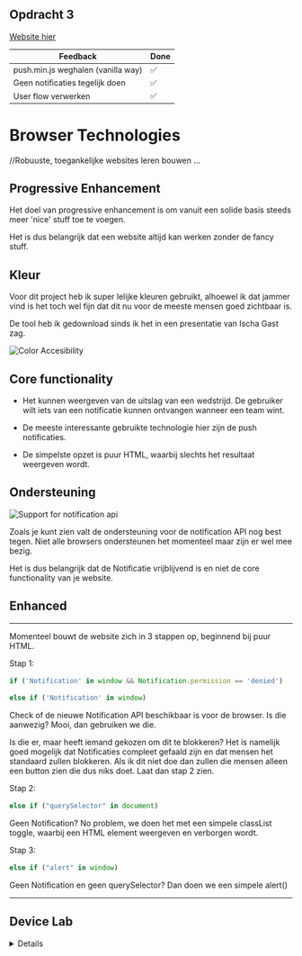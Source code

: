 ## Opdracht 3

[Website hier](https://moniac.github.io/browser-technologies/opdracht3/index.html)

Feedback | Done |
---------|----------
 push.min.js weghalen (vanilla way) | ✅ 
 Geen notificaties tegelijk doen | ✅
 User flow verwerken | ✅

# Browser Technologies
//Robuuste, toegankelijke websites leren bouwen …

## Progressive Enhancement

Het doel van progressive enhancement is om vanuit een solide basis steeds meer 'nice' stuff toe te voegen.

Het is dus belangrijk dat een website altijd kan werken zonder de fancy stuff.

## Kleur

Voor dit project heb ik super lelijke kleuren gebruikt, alhoewel ik dat jammer vind is het toch wel fijn dat dit nu voor de meeste mensen goed zichtbaar is.

De tool heb ik gedownload sinds ik het in een presentatie van Ischa Gast zag.

![Color Accesibility](https://i.imgur.com/bTOSjzY.png)

## Core functionality

* Het kunnen weergeven van de uitslag van een wedstrijd. De gebruiker wilt iets van een notificatie kunnen ontvangen wanneer een team wint.

* De meeste interessante gebruikte technologie hier zijn de push notificaties.

* De simpelste opzet is puur HTML, waarbij slechts het resultaat weergeven wordt.

## Ondersteuning

![Support for notification api](http://i.imgur.com/CeD0zut.jpg)

Zoals je kunt zien valt de ondersteuning voor de notification API nog best tegen. Niet alle browsers ondersteunen het momenteel maar zijn er wel mee bezig.

Het is dus belangrijk dat de Notificatie vrijblijvend is en niet de core functionality van je website.

## Enhanced

---

Momenteel bouwt de website zich in 3 stappen op, beginnend bij puur HTML.

Stap 1: 

```js
if ('Notification' in window && Notification.permission == 'denied')
```

```js
else if ('Notification' in window)
```

Check of de nieuwe Notification API beschikbaar is voor de browser. Is die aanwezig? Mooi, dan gebruiken we die. 

Is die er, maar heeft iemand gekozen om dit te blokkeren? Het is namelijk goed mogelijk dat Notificaties compleet gefaald zijn en dat mensen het standaard zullen blokkeren. Als ik dit niet doe dan zullen die mensen alleen een button zien die dus niks doet. Laat dan stap 2 zien.

Stap 2:

```js
else if ("querySelector" in document)
```

Geen Notification? No problem, we doen het met een simpele classList toggle, waarbij een HTML element weergeven en verborgen wordt.

Stap 3:

```js
else if ("alert" in window)
```

Geen Notification en geen querySelector? Dan doen we een simpele alert()

---

## Device Lab

<details>

Notifications supported

Microsoft Surface
![Older mobile browsers](./images/IMG_0070.JPG)
Microsoft Surface - 2
![Older mobile browsers](./images/IMG_9595.JPG)
Microsoft Surface - 3
![Older mobile browsers](./images/IMG_9402.JPG)

Samsung
![Older mobile browsers](./images/IMG_4880.JPG)
![Older mobile browsers](./images/IMG_7383.JPG)
![Older mobile browsers](./images/IMG_3321.JPG)

Geen Notification support

![Older mobile browsers](./images/IMG_0629.JPG)
![Older mobile browsers](./images/IMG_2609.JPG)




</details>